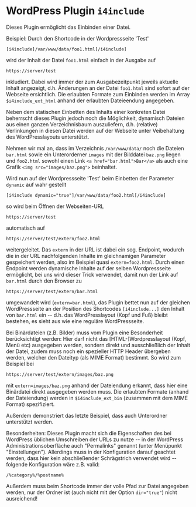 WordPress Plugin `i4include`
===========================

Dieses Plugin ermöglicht das Einbinden einer Datei.

Beispiel: Durch den Shortcode in der Wordpressseite 'Test'

    [i4include]/var/www/data/foo1.html[/i4include]

wird der Inhalt der Datei `foo1.html` einfach in der Ausgabe auf

    https://server/test

inkludiert.
Dabei wird immer der zum Ausgabezeitpunkt jeweils aktuelle Inhalt angezeigt,
d.h. Änderungen an der Datei `foo1.html` sind sofort auf der Webseite ersichtlich.
Die erlaubten Formate zum Einbinden werden im  Array `$i4include_ext_html`
anhand der erlaubten Dateieendung angegeben.


Neben dem statischen Einbetten des Inhalts einer konkreten Datei beherrscht
dieses Plugin jedoch noch die Möglichkeit, dynamisch Dateien aus einen ganzen
Verzeichnisbaum auszuliefern, d.h. (relative) Verlinkungen in diesen Datei
werden auf der Webseite unter Veibehaltung des WordPresslayouts unterstützt.

Nehmen wir mal an, dass im Verzeichnis `/var/www/data/` noch die Dateien `bar.html`
sowie  ein Unterorderner `images` mit der Bilddatei `baz.png` liegen
und `foo2.html` sowohl einen Link `<a href="bar.html">Bar</a>` als auch eine
Grafik `<img src="images/baz.png">` beinhaltet.

Wird nun auf der Wordpressseite 'Test' beim Einbetten der Parameter `dynamic` auf wahr gestellt

    [i4include dynamic="true"]/var/www/data/foo2.html[/i4include]

so wird beim Öffnen der Webseiten-URL

    https://server/test

automatisch auf

    https://server/test/extern/foo2.html

weitergeleitet. Das `extern` in der URL ist dabei ein sog. Endpoint,
wodurch die in der URL nachfolgenden Inhalte im gleichnamigen Parameter gespeichert werden,
also im Beispiel quasi `extern=foo2.html`.
Durch einen Endpoint werden dynamische Inhalte auf der selben Wordpressseite ermöglicht,
bei uns wird dieser Trick verwendet, damit nun der Link auf `bar.html` durch den Browser zu

    https://server/test/extern/bar.html

umgewandelt wird (`extern=bar.html`), das Plugin bettet nun auf der gleichen WordPressseite
an der Position des Shortcodes `[i4include...]` den Inhalt von `bar.html` ein --
d.h. das WordPresslayout (Kopf und Fuß) bleibt bestehen, es sieht aus wie eine reguläre WordPressseite.

Bei Binärdateien (z.B. Bilder) muss vom Plugin eine Besonderheit berücksichtigt werden:
Hier darf nicht das [HTML-]Wordpresslayout (Kopf, Menü etc) ausgegeben werden,
sondern direkt und ausschließlich der Inhalt der Datei, zudem muss noch ein
spezieller HTTP Header übergeben werden, welcher den Dateityp (als MIME Format) bestimmt.
So wird zum Beispiel bei

    https://server/test/extern/images/baz.png

mit `extern=images/baz.png` anhand der Dateiendung erkannt, dass hier eine 
Binärdatei direkt ausgegeben werden muss.
Die erlaubten Formate (anhand der Dateiendung) werden in `$i4include_ext_bin`
(zusammen mit dem MIME Format) spezifiziert.

Außerdem demonstriert das letzte Beispiel, dass auch Unterordner unterstützt werden.


Besonderheiten:
Dieses Plugin macht sich die Eigenschaften des bei WordPress üblichen
Umschreiben der URLs zu nutze -- in der WordPress Administrationsoberfläche
auch "Permalinks" genannt (unter Menüpunkt "Einstellungen").
Allerdings muss in der Konfiguration darauf geachtet werden, dass hier
kein abschließender Schrägstrich verwendet wird -- folgende Konfiguration
wäre z.B. valid:

    /%category%/%postname%


Außerdem muss beim Shortcode immer der volle Pfad zur Datei angegeben werden,
nur der Ordner ist (auch nicht mit der Option `dir="true"`) nicht ausreichend!

